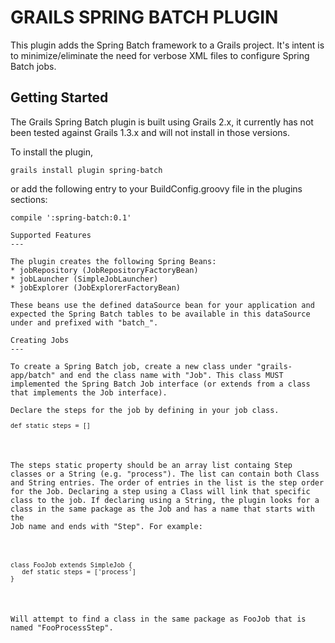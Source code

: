 GRAILS SPRING BATCH PLUGIN
===

This plugin adds the Spring Batch framework to a Grails project. It's intent is to minimize/eliminate the need for verbose XML files to configure Spring Batch jobs. 

Getting Started
---

The Grails Spring Batch plugin is built using Grails 2.x, it currently has not been tested against Grails 1.3.x and will not install in those versions.

To install the plugin,
<pre><code>grails install plugin spring-batch</code></pre>

or add the following entry to your BuildConfig.groovy file in the plugins sections:
<pre><code>compile ':spring-batch:0.1'

Supported Features
---

The plugin creates the following Spring Beans:
* jobRepository (JobRepositoryFactoryBean)
* jobLauncher (SimpleJobLauncher)
* jobExplorer (JobExplorerFactoryBean)

These beans use the defined dataSource bean for your application and expected the Spring Batch tables to be available in this dataSource under and prefixed with "batch_".

Creating Jobs
---

To create a Spring Batch job, create a new class under "grails-app/batch" and end the class name with "Job". This class MUST implemented the Spring Batch Job interface (or extends from a class that implements the Job interface).

Declare the steps for the job by defining in your job class.
<pre><code>def static steps = []</code></pre>
The steps static property should be an array list containg Step classes or a String (e.g. "process"). The list can contain both Class and String entries. The order of entries in the list is the step order for the Job. Declaring a step using a Class will link that specific class to the job. If declaring using a String, the plugin looks for a class in the same package as the Job and has a name that starts with the Job name and ends with "Step". For example:
<pre><code>
class FooJob extends SimpleJob {
   def static steps = ['process']
}
</code></pre>
Will attempt to find a class in the same package as FooJob that is named "FooProcessStep".

